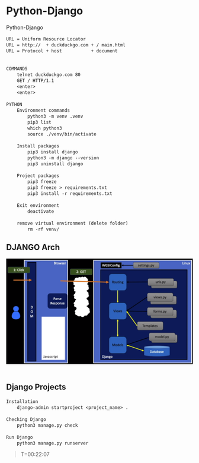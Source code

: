 # Python-Django
Python-Django

    URL = Uniform Resource Locator 
    URL = http://  + duckduckgo.com + / main.html
    URL = Protocol + host           + document


    COMMANDS
        telnet duckduckgo.com 80
        GET / HTTP/1.1
        <enter>
        <enter>

    PYTHON
        Environment commands
            python3 -m venv .venv
            pip3 list
            which python3
            source ./venv/bin/activate

        Install packages
            pip3 install django
            python3 -m django --version
            pip3 uninstall django

        Project packages
            pip3 freeze
            pip3 freeze > requirements.txt
            pip3 install -r requirements.txt 
            
        Exit environment
            deactivate 

        remove virtual environment (delete folder)
            rm -rf venv/

## DJANGO Arch

![django_arch](/static/img/1.png)
<br><br>

## Django Projects

    Installation
        django-admin startproject <project_name> .

    Checking Django
        python3 manage.py check
        
    Run Django
        python3 manage.py runserver

> T=00:22:07